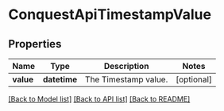 # ConquestApiTimestampValue

## Properties
Name | Type | Description | Notes
------------ | ------------- | ------------- | -------------
**value** | **datetime** | The Timestamp value. | [optional] 

[[Back to Model list]](../README.md#documentation-for-models) [[Back to API list]](../README.md#documentation-for-api-endpoints) [[Back to README]](../README.md)


